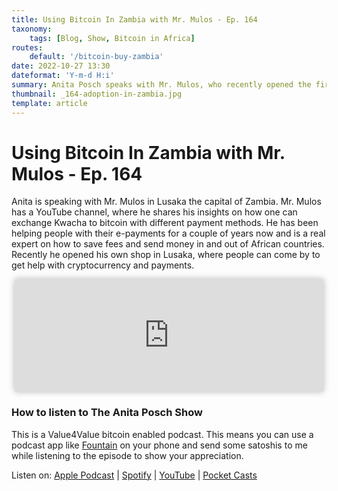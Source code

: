```yaml
---
title: Using Bitcoin In Zambia with Mr. Mulos - Ep. 164
taxonomy:
    tags: [Blog, Show, Bitcoin in Africa]
routes:
    default: '/bitcoin-buy-zambia'
date: 2022-10-27 13:30
dateformat: 'Y-m-d H:i'
summary: Anita Posch speaks with Mr. Mulos, who recently opened the first Bitcoin kiosk in Lusaka. We talk about Bitcoin useage in Zambia, scams and why people fall for them.
thumbnail: _164-adoption-in-zambia.jpg
template: article
---
```


# Using Bitcoin In Zambia with Mr. Mulos - Ep. 164
Anita is speaking with Mr. Mulos in Lusaka the capital of Zambia. Mr. Mulos has a YouTube channel, where he shares his insights on how one can exchange Kwacha to bitcoin with different payment methods. He has been helping people with their e-payments for a couple of years now and is a real expert on how to save fees and send money in and out of African countries. Recently he opened his own shop in Lusaka, where people can come by to get help with cryptocurrency and payments.

<iframe src="https://www.vodio.fr/frameplay.php?idref=25733&urlref=1" style="border: 0px none; box-shadow: rgba(0, 0, 0, 0.28) 0px 0px 10px; width: calc(100% - 10px); height: 180px; margin-left: 5px; padding: 0;" scrolling="no"></iframe>

### How to listen to The Anita Posch Show

This is a Value4Value bitcoin enabled podcast. This means you can use a podcast app like [Fountain](https://fountain.fm) on your phone and send some satoshis to me while listening to the episode to show your appreciation. 

Listen on: [Apple Podcast](https://podcasts.apple.com/at/podcast/the-anita-posch-show-a-bitcoin-only-podcast/id1432576313) | [Spotify](https://open.spotify.com/show/0EJu3cMWF0AMxeO8NMH71z) | [YouTube](https://www.youtube.com/playlist?list=PL2zepPkogWotoUrb4T2XjLHa3SGHT5IX-) | [Pocket Casts](https://pca.st/YYPf) 